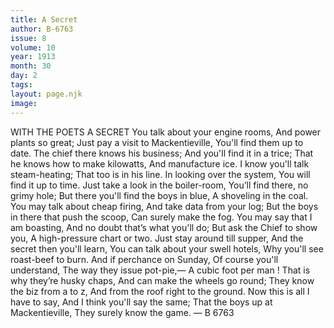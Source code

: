 ```yaml
---
title: A Secret
author: B-6763
issue: 8
volume: 10
year: 1913
month: 30
day: 2
tags:
layout: page.njk
image:
---
```

WITH THE POETS A SECRET    You talk about your engine rooms,    And power plants so great;    Just pay a visit to Mackentieville,    You'll find them up to date.    The chief there knows his business;    And you'll find it in a trice;    That he knows how to make kilowatts,    And manufacture ice.    I know you'll talk steam-heating;    That too is in his line.    In looking over the system,    You will find it up to time.    Just take a look in the boiler-room,    You’ll find there, no grimy hole;    But there you'll find the boys in blue,    A shoveling in the coal.    You may talk about cheap firing,    And take data from your log;    But the boys in there that push the scoop,    Can surely make the fog.    You may say that I am boasting,    And no doubt that’s what you'll do;    But ask the Chief to show you,    A high-pressure chart or two.    Just stay around till supper,    And the secret then you'll learn,    You can talk about your swell hotels,    Why you'll see roast-beef to burn.    And if perchance on Sunday,    Of course you'll understand,    The way they issue pot-pie,—    A cubic foot per man !    That is why they’re husky chaps,    And can make the wheels go round;    They know the biz from a to z,    And from the roof right to the ground.    Now this is all I have to say,    And I think you'll say the same;    That the boys up at Mackentieville,    They surely know the game.    — B 6763 


